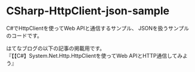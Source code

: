 # CSharp-HttpClient-json-sample

C#でHttpClientを使ってWeb APIと通信するサンプル、
JSONを扱うサンプルのコードです。  


はてなブログの以下の記事の掲載用です。  
『【【C#】System.Net.Http.HttpClientを使ってWeb APIとHTTP通信してみよう』
